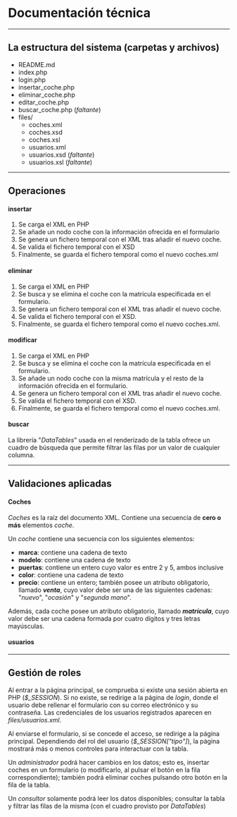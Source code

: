 #  Documentación técnica
---
## La estructura del sistema (carpetas y archivos)
- README.md
- index.php
- login.php
- insertar_coche.php
- eliminar_coche.php
- editar_coche.php
- buscar_coche.php (*faltante*)
- files/
	- coches.xml
	- coches.xsd
	- coches.xsl
	- usuarios.xml
	- usuarios.xsd (*faltante*)
	- usuarios.xsl (*faltante*)
---
## Operaciones
#### insertar
1. Se carga el XML en PHP
2. Se añade un nodo coche con la información ofrecida en el formulario
3. Se genera un fichero temporal con el XML tras añadir el nuevo coche.
4. Se valida el fichero temporal con el XSD
5. Finalmente, se guarda el fichero temporal como el nuevo coches.xml
#### eliminar
1. Se carga el XML en PHP
2. Se busca y se elimina el coche con la matrícula especificada en el formulario.
3. Se genera un fichero temporal con el XML tras añadir el nuevo coche.
4. Se valida el fichero temporal con el XSD.
5. Finalmente, se guarda el fichero temporal como el nuevo coches.xml.
#### modificar
1. Se carga el XML en PHP
2. Se busca y se elimina el coche con la matrícula especificada en el formulario.
3. Se añade un nodo coche con la misma matrícula y el resto de la información ofrecida en el formulario.
4. Se genera un fichero temporal con el XML tras añadir el nuevo coche.
5. Se valida el fichero temporal con el XSD.
6. Finalmente, se guarda el fichero temporal como el nuevo coches.xml.
#### buscar
La librería "*DataTables*" usada en el renderizado de la tabla ofrece un cuadro de búsqueda que permite filtrar las filas por un valor de cualquier columna.

---
## Validaciones aplicadas
#### Coches

*Coches* es la raíz del documento XML. Contiene una secuencia de **cero o más** elementos *coche*.

Un *coche* contiene una secuencia con los siguientes elementos:
- **marca**: contiene una cadena de texto
- **modelo**: contiene una cadena de texto
- **puertas**: contiene un entero cuyo valor es entre 2 y 5, ambos inclusive
- **color**: contiene una cadena de texto
- **precio**: contiene un entero; también posee un atributo obligatorio, llamado ***venta***, cuyo valor debe ser una de las siguientes cadenas: "*nuevo*", "*ocasión*" y "*segunda mano*".

Además, cada coche posee un atributo obligatorio, llamado ***matrícula***, cuyo valor debe ser una cadena formada por cuatro dígitos y tres letras mayúsculas.
#### usuarios
---
## Gestión de roles
Al entrar a la página principal, se comprueba si existe una sesión abierta en PHP (*$_SESSION*).
Si no existe, se redirige a la página de *login*, donde el usuario debe rellenar el formulario con su correo electrónico y su contraseña. Las credenciales de los usuarios registrados aparecen en *files/usuarios.xml*.

Al enviarse el formulario, si se concede el acceso, se redirige a la página principal.
Dependiendo del rol del usuario (*$_SESSION["tipo"]*), la página mostrará más o menos controles para interactuar con la tabla.

Un *administrador* podrá hacer cambios en los datos; esto es, insertar coches en un formulario (o modificarlo, al pulsar el botón en la fila correspondiente); también podrá eliminar coches pulsando otro botón en la fila de la tabla.

Un *consultor* solamente podrá leer los datos disponibles; consultar la tabla y filtrar las filas de la misma (con el cuadro provisto por *DataTables*) 

